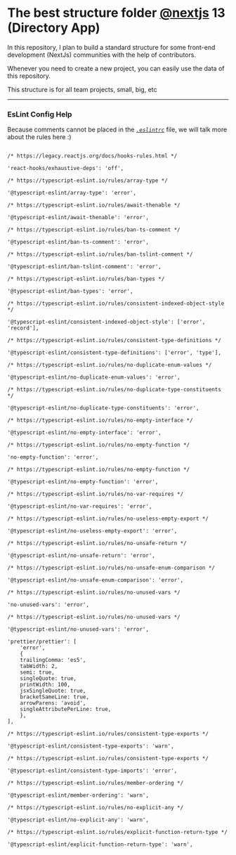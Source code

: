 # The best structure folder [@nextjs](https://github.com/vercel/next.js) 13 (Directory App)

In this repository, I plan to build a standard structure for some front-end development (NextJs) communities with the help of contributors.

Whenever you need to create a new project, you can easily use the data of this repository.

This structure is for all team projects, small, big, etc

---

### EsLint Config Help

Because comments cannot be placed in the [*`.eslintrc`*](https://github.com/peymanath/nextjs-config/blob/main/.eslintrc) file, we will talk more about the rules here :)

```JS

/* https://legacy.reactjs.org/docs/hooks-rules.html */

'react-hooks/exhaustive-deps': 'off',

/* https://typescript-eslint.io/rules/array-type */

'@typescript-eslint/array-type': 'error',

/* https://typescript-eslint.io/rules/await-thenable */

'@typescript-eslint/await-thenable': 'error',

/* https://typescript-eslint.io/rules/ban-ts-comment */

'@typescript-eslint/ban-ts-comment': 'error',

/* https://typescript-eslint.io/rules/ban-tslint-comment */

'@typescript-eslint/ban-tslint-comment': 'error',

/* https://typescript-eslint.io/rules/ban-types */

'@typescript-eslint/ban-types': 'error',

/* https://typescript-eslint.io/rules/consistent-indexed-object-style */

'@typescript-eslint/consistent-indexed-object-style': ['error', 'record'],

/* https://typescript-eslint.io/rules/consistent-type-definitions */

'@typescript-eslint/consistent-type-definitions': ['error', 'type'],

/* https://typescript-eslint.io/rules/no-duplicate-enum-values */

'@typescript-eslint/no-duplicate-enum-values': 'error',

/* https://typescript-eslint.io/rules/no-duplicate-type-constituents */

'@typescript-eslint/no-duplicate-type-constituents': 'error',

/* https://typescript-eslint.io/rules/no-empty-interface */

'@typescript-eslint/no-empty-interface': 'error',

/* https://typescript-eslint.io/rules/no-empty-function */

'no-empty-function': 'error',

/* https://typescript-eslint.io/rules/no-empty-function */

'@typescript-eslint/no-empty-function': 'error',

/* https://typescript-eslint.io/rules/no-var-requires */

'@typescript-eslint/no-var-requires': 'error',

/* https://typescript-eslint.io/rules/no-useless-empty-export */

'@typescript-eslint/no-useless-empty-export': 'error',

/* https://typescript-eslint.io/rules/no-unsafe-return */

'@typescript-eslint/no-unsafe-return': 'error',

/* https://typescript-eslint.io/rules/no-unsafe-enum-comparison */

'@typescript-eslint/no-unsafe-enum-comparison': 'error',

/* https://typescript-eslint.io/rules/no-unused-vars */

'no-unused-vars': 'error',

/* https://typescript-eslint.io/rules/no-unused-vars */

'@typescript-eslint/no-unused-vars': 'error',

'prettier/prettier': [
    'error',
    {
    trailingComma: 'es5',
    tabWidth: 2,
    semi: true,
    singleQuote: true,
    printWidth: 100,
    jsxSingleQuote: true,
    bracketSameLine: true,
    arrowParens: 'avoid',
    singleAttributePerLine: true,
    },
],

/* https://typescript-eslint.io/rules/consistent-type-exports */

'@typescript-eslint/consistent-type-exports': 'warn',

/* https://typescript-eslint.io/rules/consistent-type-exports */

'@typescript-eslint/consistent-type-imports': 'error',

/* https://typescript-eslint.io/rules/member-ordering */

'@typescript-eslint/member-ordering': 'warn',

/* https://typescript-eslint.io/rules/no-explicit-any */

'@typescript-eslint/no-explicit-any': 'warn',

/* https://typescript-eslint.io/rules/explicit-function-return-type */

'@typescript-eslint/explicit-function-return-type': 'warn',

```
